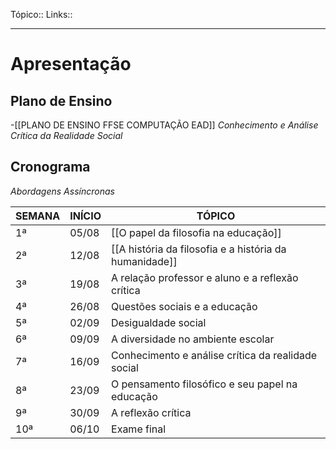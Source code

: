 Tópico::
Links::

---
# Apresentação

## Plano de Ensino
-[[PLANO DE ENSINO FFSE COMPUTAÇÃO EAD]]
*Conhecimento e Análise Crítica da Realidade Social*

## Cronograma
*Abordagens Assíncronas*

| SEMANA | INÍCIO   | TÓPICO                                              |
|--------|----------|-----------------------------------------------------|
| 1ª     | 05/08    | [[O papel da filosofia na educação]]                   |
| 2ª     | 12/08    | [[A história da filosofia e a história da humanidade]] |
| 3ª     | 19/08    | A relação professor e aluno e a reflexão crítica   |
| 4ª     | 26/08    | Questões sociais e a educação                      |
| 5ª     | 02/09    | Desigualdade social                                |
| 6ª     | 09/09    | A diversidade no ambiente escolar                  |
| 7ª     | 16/09    | Conhecimento e análise crítica da realidade social |
| 8ª     | 23/09    | O pensamento filosófico e seu papel na educação    |
| 9ª     | 30/09    | A reflexão crítica                                 |
| 10ª    | 06/10    | Exame final                                        |
